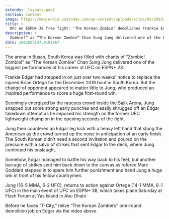 ```yaml
--- 
extends: _layouts.post 
section: content 
image: https://mmajunkie.usatoday.com/wp-content/uploads/sites/91/2019/12/chan-sung-jung-frankie-edgar-ufc-busan-1.jpg?w=1024&h=576&crop=1 
title: > 
  UFC on ESPN+ 38 free fight: 'The Korean Zombie' demolishes Frankie Edgar on home soil 
description: > 
  Zombie!” as “The Korean Zombie” Chan Sung Jung delivered one of the biggest performances of his career at UFC on ESPN+ 23.Frankie Edgar had stepped in on just over two weeks’ notice to replace the injured Brian Ortega for the December 2019 bout in South Korea.The South Korean didn’t need a second invitation and poured on the pressure with a salvo of strikes that sent Edgar to the deck, where Jung continued his onslaught.Jung (16-5 MMA, 6-2 UFC), returns to action against Ortega (14-1 MMA, 6-1 UFC) in the main event of UFC on ESPN+ 38, which takes place Saturday at Flash Forum at Yas Island in Abu Dhabi.Before he faces “T-City,” relive “The Korean Zombie’s” one-round demolition job on Edgar via the video above. 
date: 1602655147.0101967 
--- 
```

The arena in Busan, South Korea was filled with chants of “Zombie! Zombie!” as “The Korean Zombie” Chan Sung Jung delivered one of the biggest performances of his career at UFC on ESPN+ 23.

Frankie Edgar had stepped in on just over two weeks’ notice to replace the injured Brian Ortega for the December 2019 bout in South Korea. But the change of opponent appeared to matter little to Jung, who produced an inspired performance to score a huge first-round win.

Seemingly energized by the raucous crowd inside the Sajik Arena, Jung snapped out some strong early punches and easily shrugged off an Edgar takedown attempt as he imposed his strength on the former UFC lightweight champion in the opening seconds of the fight.

Jung then countered an Edgar leg kick with a heavy left hand that stung the American as the crowd turned up the noise in anticipation of an early finish. The South Korean didn’t need a second invitation and poured on the pressure with a salvo of strikes that sent Edgar to the deck, where Jung continued his onslaught.

Somehow, Edgar managed to battle his way back to his feet, but another barrage of strikes sent him back down to the canvas as referee Marc Goddard stepped in to spare him further punishment and hand Jung a huge win in front of his fellow countrymen.

Jung (16-5 MMA, 6-2 UFC), returns to action against Ortega (14-1 MMA, 6-1 UFC) in the main event of UFC on ESPN+ 38, which takes place Saturday at Flash Forum at Yas Island in Abu Dhabi.

Before he faces “T-City,” relive “The Korean Zombie’s” one-round demolition job on Edgar via the video above.